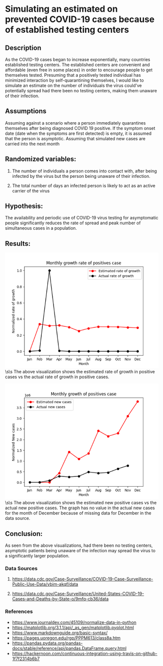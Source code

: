 # Simulating an estimated on prevented COVID-19 cases because of established testing centers



## Description

As the COVID-19 cases began to increase exponentially, many countries established testing centers. The established centers are convenient and affordable (even free in some places) in order to encourage people to get themselves tested. Presuming that a positively tested individual has minimized interaction by self-quarantining themselves, I would like to simulate an estimate on the number of individuals the virus could've potentially spread had there been no testing centers, making them unaware of their infection.

## Assumptions

Assuming against a scenario where a person immediately quarantines themselves after being diagnosed COVID 19 positive.
If the symptom onset date (date when the symptoms are first detected) is empty, it is assumed that the person is asymptotic.
Assuming that simulated new cases are carried into the next month

## Randomized variables:

1. The number of individuals a person comes into contact with, after being infected by the virus but the person being unaware of their infection.

2. The total number of days an infected person is likely to act as an active carrier of the virus

## Hypothesis:

The availability and periodic use of COVID-19 virus testing for asymptomatic people significantly reduces the rate of spread and peak number of simultaneous cases in a population.

## Results:

![image info](monthly_growth_rate.png)\s\s
The above visualization shows the estimated rate of growth in positive cases vs the actual rate of growth in positive cases.

![image info](monthly_positive_cases.png)\s\s
The above visualization shows the estimated new positive cases vs the actual new positive cases. The graph has no value in the actual new cases for the month of December because of missing data for December in the data source.

## Conclusion:

As seen from the above visualizations, had there been no testing centers, asymptotic patients being unaware of the infection may spread the virus to a significantly larger population.

### Data Sources
1. https://data.cdc.gov/Case-Surveillance/COVID-19-Case-Surveillance-Public-Use-Data/vbim-akqf/data

2. https://data.cdc.gov/Case-Surveillance/United-States-COVID-19-Cases-and-Deaths-by-State-o/9mfq-cb36/data

### References

- https://www.journaldev.com/45109/normalize-data-in-python
- https://matplotlib.org/3.1.1/api/_as_gen/matplotlib.pyplot.html
- https://www.markdownguide.org/basic-syntax/
- https://pages.uoregon.edu/rgp/PPPM613/class8a.htm
- https://pandas.pydata.org/pandas-docs/stable/reference/api/pandas.DataFrame.query.html
- https://hackernoon.com/continuous-integration-using-travis-on-github-1f7f2314b6b7
